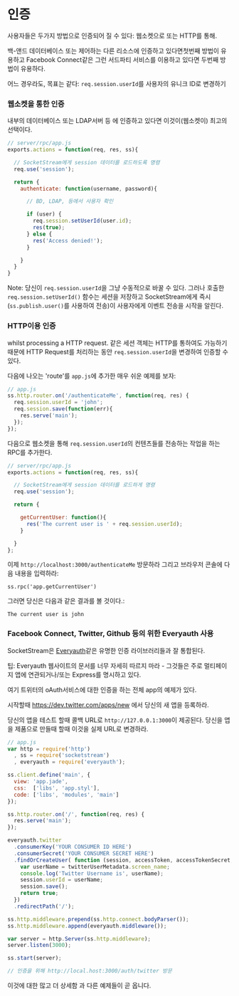 <!---# Authentication-->
# 인증

<!--Users can be authenticated in two ways: over the websocket or over HTTP.-->
사용자들은 두가지 방법으로 인증되어 질 수 있다: 웹소켓으로 또는 HTTP를 통해.

<!--The first option is useful if you're authenticating against a backend database or other resource you control, the second if you're using a third-party service such as Facebook Connect.-->
백-앤드 데이터베이스 또는 제어하는 다른 리소스에 인증하고 있다면첫번째 방법이 유용하고 Facebook Connect같은 그런 서드파티 서비스를 이용하고 있다면 두번째 방법이 유용하다.

<!--Either way, the goal is the same: to update `req.session.userId` with the user's unique ID.-->
어느 경우라도, 목표는 같다: `req.session.userId`를 사용자의 유니크 ID로 변경하기

<!---### Authenticating over websockets-->
### 웹소켓을 통한 인증

<!--This is the best choice if you're authenticating against an internal database or LDAP server, etc.-->
내부의 데이터베이스 또는 LDAP서버 등 에 인증하고 있다면 이것이(웹소켓이) 최고의 선택이다.

```javascript
// server/rpc/app.js
exports.actions = function(req, res, ss){

  // SocketStream에게 session 데이터를 로드하도록 명령
  req.use('session');

  return {
    authenticate: function(username, password){

      // BD, LDAP, 등에서 사용자 확인

      if (user) {
        req.session.setUserId(user.id);
        res(true);
      } else {
        res('Access denied!');
      }

    }
  }
}

```
<!--
  // tell SocketStream to load session data
      // lookup user in DB, LDAP, etc
-->
<!--Note: You could just set`req.session.userId` manually, but calling the `req.session.setUserId()` function saves the session and notifies SocketStream to immediately start sending events for this user (sent using `ss.publish.user()`) over the current websocket connection.-->
Note: 당신이 `req.session.userId`을 그냥 수동적으로 바꿀 수 있다. 그러나 호출한 `req.session.setUserId()` 함수는 세션을 저장하고 SocketStream에게 즉시 (`ss.publish.user()`를 사용하여 전송)이 사용자에게 이벤트 전송을 시작을 알린다.

<!---### Authenticating using HTTP-->
### HTTP이용 인증

<!--Since the same session object is also available over HTTP you may easily authenticate a user by updating `req.session.userId`-->
whilst processing a HTTP request.
같은 세션 객체는 HTTP를 통하여도 가능하기 때문에 HTTP Request를 처리하는 동안 `req.session.userId`을 변경하여 인증할 수 있다.

<!--Let's look at a very simple example by adding the following 'route' to `app.js`:-->
다음에 나오는 'route'를 `app.js`에 추가한 매우 쉬운 예제를 보자:

```javascript
// app.js
ss.http.router.on('/authenticateMe', function(req, res) {
  req.session.userId = 'john';
  req.session.save(function(err){
    res.serve('main');
  });
});
```

<!--Next, add an RPC action which sends the contents of `req.session.userId` over the websocket:-->
다음으로 웹소켓을 통해 `req.session.userId`의 컨텐츠들를 전송하는 작업을 하는 RPC를 추가한다.

```javascript
// server/rpc/app.js
exports.actions = function(req, res, ss){

  // SocketStream에게 session 데이터를 로드하게 명령
  req.use('session');

  return {

    getCurrentUser: function(){
      res('The current user is ' + req.session.userId);
    }

  }
};
```
<!---// tell SocketStream to load session data-->

<!--Now visit `http://localhost:3000/authenticateMe` then enter the following command in the browser's console:-->
이제 `http://localhost:3000/authenticateMe` 방문하라 그리고 브라우저 콘솔에 다음 내용을 입력하라:

    ss.rpc('app.getCurrentUser')

<!--And you'll see the following output:-->
그러면 당신은 다음과 같은 결과를 볼 것이다.:

    The current user is john


<!---### Using Everyauth for Facebook Connect, Twitter, Github etc-->
### Facebook Connect, Twitter, Github 등의 위한 Everyauth 사용

<!--SocketStream integrates well with popular authentication libraries such as [Everyauth](https://github.com/bnoguchi/everyauth).-->
SocketStream은 [Everyauth](https://github.com/bnoguchi/everyauth)같은 유명한 인증 라이브러리들과 잘 통합된다.

<!--Tip: Don't be tempted to follow the docs on the Everyauth website too closely - they are mainly geared at multi-page apps and/or specific to Express.-->
팁: Everyauth 웹사이트의 문서를 너무 자세히 따르지 마라 - 그것들은 주로 멀티페이지 앱에 연관되거나/또는 Express를 명시하고 있다.

<!--Here's an example of a full app which authenticates against Twitter's OAuth service.-->
여기 트위터의 oAuth서비스에 대한 인증을 하는 전체 app의 예제가 있다.

<!--To get started, register your new app at https://dev.twitter.com/apps/new-->
시작할때 https://dev.twitter.com/apps/new 에서 당신의 새 앱을 등록하라.

<!--When testing your app supply `http://127.0.0.1:3000` as the Callback URL. Change this to the real URL when your app goes into production.-->
당신의 앱을 테스트 할때 콜백 URL로 `http://127.0.0.1:3000`이 제공된다. 당신을 앱을 제품으로 만들때 할때 이것을 실제 URL로 변경하라.

```javascript
// app.js
var http = require('http')
  , ss = require('socketstream')
  , everyauth = require('everyauth');

ss.client.define('main', {
  view: 'app.jade',
  css:  ['libs', 'app.styl'],
  code: ['libs', 'modules', 'main']
});

ss.http.router.on('/', function(req, res) {
  res.serve('main');
});

everyauth.twitter
  .consumerKey('YOUR CONSUMER ID HERE')
  .consumerSecret('YOUR CONSUMER SECRET HERE')
  .findOrCreateUser( function (session, accessToken, accessTokenSecret, twitterUserMetadata) {
    var userName = twitterUserMetadata.screen_name;
    console.log('Twitter Username is', userName);
    session.userId = userName;
    session.save();
    return true;
  })
  .redirectPath('/');

ss.http.middleware.prepend(ss.http.connect.bodyParser());
ss.http.middleware.append(everyauth.middleware());

var server = http.Server(ss.http.middleware);
server.listen(3000);

ss.start(server);

// 인증을 위해 http://local.host:3000/auth/twitter 방문
```
<!--// To authenticate visit http://local.host:3000/auth/twitter-->

<!--Many more details on this and other examples coming soon.-->
이것에 대한 많고 더 상세함 과 다른 예제들이 곧 옵니다.

